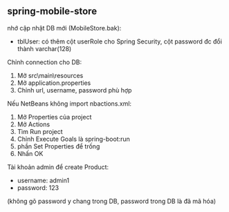 ## spring-mobile-store

nhớ cập nhật DB mới (MobileStore.bak):
* tblUser: có thêm cột userRole cho Spring Security, cột password đc đổi thành varchar(128)

Chỉnh connection cho DB:
1. Mở src\main\resources
2. Mở application.properties
3. Chỉnh url, username, password phù hợp

Nếu NetBeans không import nbactions.xml:
1. Mở Properties của project
2. Mở Actions
3. Tìm Run project
4. Chỉnh Execute Goals là spring-boot:run
5. phần Set Properties để trống
6. Nhấn OK

Tài khoản admin để create Product:
* username: admin1
* password: 123

(không gõ password y chang trong DB, password trong DB là đã mã hóa)
